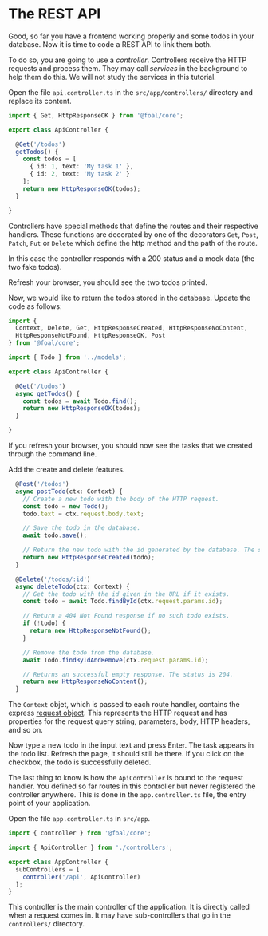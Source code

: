 # The REST API

Good, so far you have a frontend working properly and some todos in your database. Now it is time to code a REST API to link them both.

To do so, you are going to use a *controller*. Controllers receive the HTTP requests and process them. They may call *services* in the background to help them do this. We will not study the services in this tutorial.

Open the file `api.controller.ts` in the `src/app/controllers/` directory and replace its content.

```typescript
import { Get, HttpResponseOK } from '@foal/core';

export class ApiController {

  @Get('/todos')
  getTodos() {
    const todos = [
      { id: 1, text: 'My task 1' },
      { id: 2, text: 'My task 2' }
    ];
    return new HttpResponseOK(todos);
  }

}
```

Controllers have special methods that define the routes and their respective handlers. These functions are decorated by one of the decorators `Get`, `Post`, `Patch`, `Put` or `Delete` which define the http method and the path of the route.

In this case the controller responds with a 200 status and a mock data (the two fake todos).

Refresh your browser, you should see the two todos printed.

Now, we would like to return the todos stored in the database. Update the code as follows:

```typescript
import {
  Context, Delete, Get, HttpResponseCreated, HttpResponseNoContent,
  HttpResponseNotFound, HttpResponseOK, Post
} from '@foal/core';

import { Todo } from '../models';

export class ApiController {

  @Get('/todos')
  async getTodos() {
    const todos = await Todo.find();
    return new HttpResponseOK(todos);
  }

}
```

If you refresh your browser, you should now see the tasks that we created through the command line.

Add the create and delete features.

```typescript
  @Post('/todos')
  async postTodo(ctx: Context) {
    // Create a new todo with the body of the HTTP request.
    const todo = new Todo();
    todo.text = ctx.request.body.text;

    // Save the todo in the database.
    await todo.save();

    // Return the new todo with the id generated by the database. The status is 201.
    return new HttpResponseCreated(todo);
  }

  @Delete('/todos/:id')
  async deleteTodo(ctx: Context) {
    // Get the todo with the id given in the URL if it exists.
    const todo = await Todo.findById(ctx.request.params.id);

    // Return a 404 Not Found response if no such todo exists.
    if (!todo) {
      return new HttpResponseNotFound();
    }

    // Remove the todo from the database.
    await Todo.findByIdAndRemove(ctx.request.params.id);

    // Returns an successful empty response. The status is 204.
    return new HttpResponseNoContent();
  }
```

The `Context` objet, which is passed to each route handler, contains the express [request object](https://expressjs.com/en/4x/api.html#req). This represents the HTTP request and has properties for the request query string, parameters, body, HTTP headers, and so on.

Now type a new todo in the input text and press Enter. The task appears in the todo list. Refresh the page, it should still be there. If you click on the checkbox, the todo is successfully deleted.

The last thing to know is how the `ApiController` is bound to the request handler. You defined so far routes in this controller but never registered the controller anywhere. This is done in the `app.controller.ts` file, the entry point of your application.

Open the file `app.controller.ts` in `src/app`.

```typescript
import { controller } from '@foal/core';

import { ApiController } from './controllers';

export class AppController {
  subControllers = [
    controller('/api', ApiController)
  ];
}
```

This controller is the main controller of the application. It is directly called when a request comes in. It may have sub-controllers that go in the `controllers/` directory.

